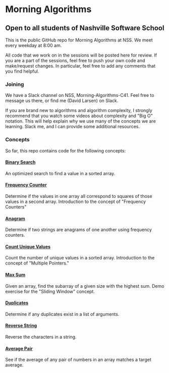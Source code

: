 # Morning Algorithms
## Open to all students of Nashville Software School

This is the public GitHub repo for Morning Algorithms at NSS. We meet every weekday at 8:00 am.

All code that we work on in the sessions will be posted here for review. If you are a part of the sessions, feel free to push your own
code and make/request changes. In particular, feel free to add any comments that you find helpful.

### Joining
We have a Slack channel on NSS, Morning-Algorithms-C41. Feel free to message us there, or find me (David Larsen) on Slack.

If you are brand new to algorithms and algorithm complexity, I strongly recommend that you watch some videos about complexity and "Big O" notation.
This will help explain why we use many of the concepts we are learning. Slack me, and I can provide some additional resources.

### Concepts

So far, this repo contains code for the following concepts:

#### [Binary Search](https://github.com/dLars99/Morning-Algorithms/blob/master/binary-search/binarySearch.js)
An optimized search to find a value in a sorted array.
#### [Frequency Counter](https://github.com/dLars99/Morning-Algorithms/blob/master/frequencyCounter/frequencyCounter.js)
Determine if the values in one array all correspond to squares of those values in a second array. Introduction to the concept
of "Frequency Counters"
#### [Anagram](https://github.com/dLars99/Morning-Algorithms/tree/master/anagram/anagram.js)
Determine if two strings are anagrams of one another using frequency counters.
#### [Count Unique Values](https://github.com/dLars99/Morning-Algorithms/tree/master/countUniqueValues/countUniqueValues.js)
Count the number of unique values in a sorted array. Introduction to the concept of "Multiple Pointers."
#### [Max Sum](https://github.com/dLars99/Morning-Algorithms/tree/master/maxSum-slidingWindow/maxSum.js)
Given an array, find the subarray of a given size with the highest sum. Demo exercise for the "Sliding Window" concept.
#### [Duplicates](https://github.com/dLars99/Morning-Algorithms/tree/master/duplicates/duplicates.js)
Determine if any duplicates exist in a list of arguments.
#### [Reverse String](https://github.com/dLars99/Morning-Algorithms/tree/master/reverseString/reverseString.js)
Reverse the characters in a string.
#### [Average Pair](https://github.com/dLars99/Morning-Algorithms/tree/master/averagePair/averagePair.js)
See if the average of any pair of numbers in an array matches a target average.
